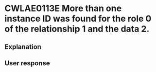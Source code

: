 # CWLAE0113E More than one instance ID was found for the role 0 of the relationship 1 and the data 2.

## Explanation

## User response